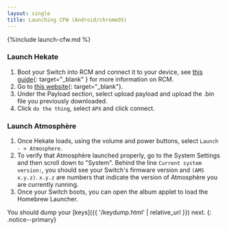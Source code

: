 ```yaml
---
layout: single
title: Launching CFW (Android/chromeOS)
---
```


{%include launch-cfw.md %}

### Launch Hekate

1. Boot your Switch into RCM and connect it to your device, see [this guide](https://noirscape.github.io/RCM-Guide){: target="_blank" } for more information on RCM.
2. Go to [this website](https://atlas44.s3-us-west-2.amazonaws.com/web-fusee-launcher/index.html){: target="_blank"}.
3. Under the Payload section, select upload payload and upload the .bin file you previously downloaded.
4. Click `do the thing`, select `APX` and click connect.

### Launch Atmosphère

1. Once Hekate loads, using the volume and power buttons, select `Launch - > Atmosphere`.
2. To verify that Atmosphère launched properly, go to the System Settings and then scroll down to "System". Behind the line `Current system version:`, you should see your Switch's firmware version and `(AMS x.y.z)`. `x.y.z` are numbers that indicate the version of Atmosphère you are currently running.
3. Once your Switch boots, you can open the album applet to load the Homebrew Launcher.

You should dump your [keys]({{ '/keydump.html' | relative_url }}) next.
{: .notice--primary}
